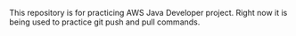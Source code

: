 This repository is for practicing AWS Java Developer project.
Right now it is being used to practice git push and pull commands.